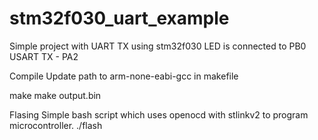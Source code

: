 # stm32f030_uart_example
Simple project with UART TX using stm32f030
LED is connected to PB0
USART TX - PA2


Compile
Update path to arm-none-eabi-gcc in makefile

make
make output.bin

Flasing
Simple bash script which uses openocd with stlinkv2 to program microcontroller.
./flash